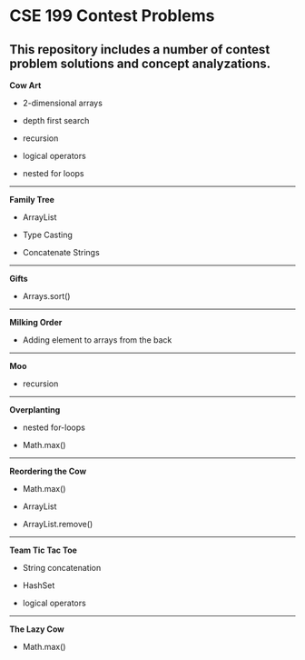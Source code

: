 # CSE 199 Contest Problems

This repository includes a number of contest problem solutions and concept analyzations.
---

**Cow Art**

- 2-dimensional arrays

- depth first search

- recursion

- logical operators

- nested for loops
---

**Family Tree**

- ArrayList

- Type Casting

- Concatenate Strings
---

**Gifts**

- Arrays.sort()
---

**Milking Order**

- Adding element to arrays from the back
---

**Moo**

- recursion
---

**Overplanting**

- nested for-loops

- Math.max()
---

**Reordering the Cow**

- Math.max()

- ArrayList

- ArrayList.remove()
---

**Team Tic Tac Toe**

- String concatenation

- HashSet

- logical operators
---

**The Lazy Cow**

- Math.max()

